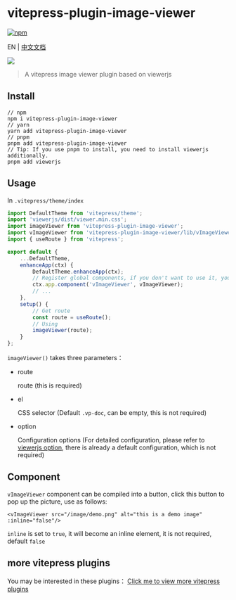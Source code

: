 # vitepress-plugin-image-viewer

[![npm](https://img.shields.io/npm/v/vitepress-plugin-image-viewer?color=green)](https://www.npmjs.com/package/vitepress-plugin-image-viewer)

EN | [中文文档](README_zh.md)

![](./demo.webp)

> A vitepress image viewer plugin based on viewerjs

## Install

```shell
// npm 
npm i vitepress-plugin-image-viewer
// yarn
yarn add vitepress-plugin-image-viewer
// pnpm
pnpm add vitepress-plugin-image-viewer
// Tip: If you use pnpm to install, you need to install viewerjs additionally.
pnpm add viewerjs
```

## Usage

In `.vitepress/theme/index`

```js
import DefaultTheme from 'vitepress/theme';
import 'viewerjs/dist/viewer.min.css';
import imageViewer from 'vitepress-plugin-image-viewer';
import vImageViewer from 'vitepress-plugin-image-viewer/lib/vImageViewer.vue';
import { useRoute } from 'vitepress';

export default {
    ...DefaultTheme,
    enhanceApp(ctx) {
        DefaultTheme.enhanceApp(ctx);
        // Register global components, if you don't want to use it, you don't need to add it
        ctx.app.component('vImageViewer', vImageViewer);
        // ...
    },
    setup() {
        // Get route
        const route = useRoute();
        // Using
        imageViewer(route);
    }
};
```

`imageViewer()` takes three parameters：

- route

    route (this is required)

- el
  
    CSS selector (Default `.vp-doc`, can be empty, this is not required)

- option

    Configuration options 
    (For detailed configuration, please refer to [viewerjs option](https://github.com/fengyuanchen/viewerjs#toolbar), there is already a default configuration, which is not required)

## Component

`vImageViewer` component can be compiled into a button, click this button to pop up the picture, use as follows:

```vue
<vImageViewer src="/image/demo.png" alt="this is a demo image" :inline="false"/> 
```

`inline` is set to `true`, it will become an inline element, it is not required, default `false`

## more vitepress plugins

You may be interested in these plugins：
[Click me to view more vitepress plugins](https://github.com/T-miracle/vitepress-plugins)

